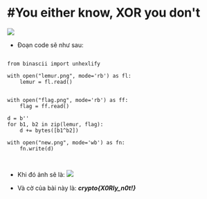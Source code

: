 # **#You either know, XOR you don't**

![](https://i.imgur.com/BSfqnAv.png)


-   Đoạn code sẽ như sau:
```

from binascii import unhexlify

with open("lemur.png", mode='rb') as fl:
    lemur = fl.read()
    

with open("flag.png", mode='rb') as ff:
    flag = ff.read()

d = b''
for b1, b2 in zip(lemur, flag):
    d += bytes([b1^b2])

with open("new.png", mode='wb') as fn:
    fn.write(d)
    
    
```
-   Khi đó ảnh sẽ là: 
    ![](https://i.imgur.com/xfC7zHe.png)

-   Và cờ của bài này là: ***crypto{X0Rly_n0t!}***
